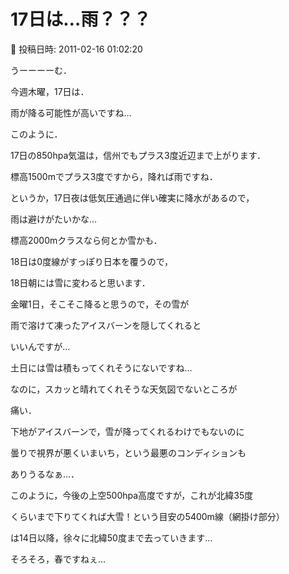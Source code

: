 # 17日は…雨？？？

📅 投稿日時: 2011-02-16 01:02:20

うーーーーむ．





今週木曜，17日は．


雨が降る可能性が高いですね…





[](http://blogimg.goo.ne.jp/user_image/07/11/d9ceb3bfb0853219ddd484ab7df29afd.jpg)





このように．


17日の850hpa気温は，信州でもプラス3度近辺まで上がります．


標高1500mでプラス3度ですから，降れば雨ですね．


というか，17日夜は低気圧通過に伴い確実に降水があるので，


雨は避けがたいかな…


標高2000mクラスなら何とか雪かも．





18日は0度線がすっぽり日本を覆うので，


18日朝には雪に変わると思います．


金曜1日，そこそこ降ると思うので，その雪が


雨で溶けて凍ったアイスバーンを隠してくれると


いいんですが…





土日には雪は積もってくれそうにないですね…


なのに，スカッと晴れてくれそうな天気図でないところが


痛い．


下地がアイスバーンで，雪が降ってくれるわけでもないのに


曇りで視界が悪くいまいち，という最悪のコンディションも


ありうるなぁ…．





[](http://blogimg.goo.ne.jp/user_image/3e/14/f4fbc52e3a5c6a022a8f2a3c514c7c1d.jpg)


このように，今後の上空500hpa高度ですが，これが北緯35度


くらいまで下りてくれば大雪！という目安の5400m線（網掛け部分）


は14日以降，徐々に北緯50度まで去っていきます…





そろそろ，春ですねぇ…
